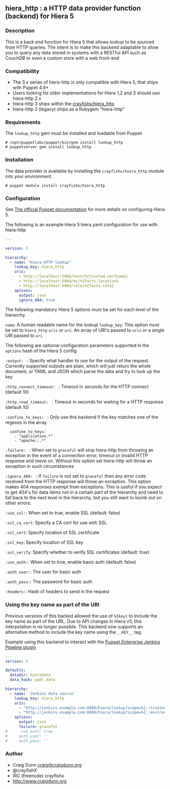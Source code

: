 ## hiera_http : a HTTP data provider function (backend) for Hiera 5

### Description

This is a back end function for Hiera 5 that allows lookup to be sourced from HTTP queries.  The intent is to make this backend adaptable to allow you to query any data stored in systems with a RESTful API such as CouchDB or even a custom store with a web front-end

### Compatibility

* The 3.x series of hiera-http is only compatible with Hiera 5, that ships with Puppet 4.9+
* Users looking for older implementations for Hiera 1,2 and 3 should use hiera-http 2.x
* hiera-http 3 ships within the [crayfishx/hiera_http](https://forge.puppet.com/crayfishx/hiera_http)
* hiera-http 2 (legacy) ships as a Rubygem "hiera-http"

### Requirements

The `lookup_http` gem must be installed and loadable from Puppet

```
# /opt/puppetlabs/puppet/bin/gem install lookup_http
# puppetserver gem install lookup_http
```


### Installation

The data provider is available by installing the `crayfishx/hiera_http` module into your environment.

```
# puppet module install crayfishx/hiera_http
```

### Configuration

See [The official Puppet documentation](https://docs.puppet.com/puppet/4.9/hiera_intro.html) for more details on configuring Hiera 5.

The following is an example Hiera 5 hiera.yaml configuration for use with hiera-http

```yaml
---

version: 5

hierarchy:
  - name: "Hiera-HTTP lookup"
    lookup_key: hiera_http
    uris:
      - http://localhost:5984/host/%{trusted.certname}
      - http://localhost:5984/dc/%{facts.location}
      - http://localhost:5984/role/%{facts.role}
    options:
      output: json
      ignore_404: true
```

The following mandatory Hiera 5 options must be set for each level of the hierarchy.

`name`: A human readable name for the lookup
`lookup_key`: This option must be set to `hiera_http`
`uris` or `uri`: An array of URI's passed to `uris` _or_ a single URI passed to `uri`


The following are optional configuration parameters supported in the `options` hash of the Hiera 5 config

`:output: ` : Specify what handler to use for the output of the request.  Currently supported outputs are plain, which will just return the whole document, or YAML and JSON which parse the data and try to look up the key

`:http_connect_timeout: ` : Timeout in seconds for the HTTP connect (default 10)

`:http_read_timeout: ` : Timeout in seconds for waiting for a HTTP response (default 10)

`:confine_to_keys: ` : Only use this backend if the key matches one of the regexes in the array

      confine_to_keys:
        - "application.*"
        - "apache::.*"

`:failure: ` : When set to `graceful` will stop hiera-http from throwing an exception in the event of a connection error, timeout or invalid HTTP response and move on.  Without this option set hiera-http will throw an exception in such circumstances

`:ignore_404: ` : If `failure` is _not_ set to `graceful` then any error code received from the HTTP response will throw an exception.  This option makes 404 responses exempt from exceptions.  This is useful if you expect to get 404's for data items not in a certain part of the hierarchy and need to fall back to the next level in the hierarchy, but you still want to bomb out on other errors.

`:use_ssl:`: When set to true, enable SSL (default: false)

`:ssl_ca_cert`: Specify a CA cert for use with SSL

`:ssl_cert`: Specify location of SSL certificate

`:ssl_key`: Specify location of SSL key

`:ssl_verify`: Specify whether to verify SSL certificates (default: true)

`:use_auth:`: When set to true, enable basic auth (default: false)

`:auth_user:`: The user for basic auth

`:auth_pass:`: The password for basic auth

`:headers:`: Hash of headers to send in the request

### Using the key name as part of the URI

Previous versions of this backed allowed the use of `%{key}` to include the key
name as part of the URL. Due to API changes in Hiera v5, this interpolation is
no longer possible. This backend now supports an alternative method to include
the key name using the `__KEY__` tag.

Example using this backend to interact with the [Puppet Enterprise Jenkins Pipeline plugin](https://wiki.jenkins.io/display/JENKINS/Puppet+Enterprise+Pipeline+Plugin)

```yaml
---
version: 5

defaults:
  datadir: hieradata
  data_hash: yaml_data

hierarchy:
  - name: 'Jenkins data source'
    lookup_key: hiera_http
    uris:
      - "http://jenkins.example.com:8080/hiera/lookup?scope=%{::trusted.certname}&key=__KEY__"
      - "http://jenkins.example.com:8080/hiera/lookup?scope=%{::environment}&key=__KEY__"
    options:
      output: json
      failure: graceful
#      use_auth: true
#     auth_user: ''
#     auth_pass: ''

```

### Author

* Craig Dunn <craig@craigdunn.org>
* @crayfishX
* IRC (freenode) crayfishx
* http://www.craigdunn.org

